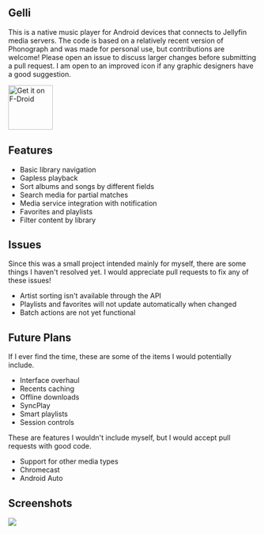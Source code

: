 ## Gelli

This is a native music player for Android devices that connects to Jellyfin media servers. The code is based on a relatively recent version of Phonograph and was made for personal use, but contributions are welcome! Please open an issue to discuss larger changes before submitting a pull request. I am open to an improved icon if any graphic designers have a good suggestion.

[<img src="https://f-droid.org/badge/get-it-on.png" alt="Get it on F-Droid" height="90">](https://f-droid.org/packages/com.dkanada.gramophone)

## Features

* Basic library navigation
* Gapless playback
* Sort albums and songs by different fields
* Search media for partial matches
* Media service integration with notification
* Favorites and playlists
* Filter content by library

## Issues

Since this was a small project intended mainly for myself, there are some things I haven't resolved yet. I would appreciate pull requests to fix any of these issues!

* Artist sorting isn't available through the API
* Playlists and favorites will not update automatically when changed
* Batch actions are not yet functional

## Future Plans

If I ever find the time, these are some of the items I would potentially include.

* Interface overhaul
* Recents caching
* Offline downloads
* SyncPlay
* Smart playlists
* Session controls

These are features I wouldn't include myself, but I would accept pull requests with good code.

* Support for other media types
* Chromecast
* Android Auto

## Screenshots

<img src='https://raw.githubusercontent.com/dkanada/gelli/master/metadata/en-US/screenshots.png'>
